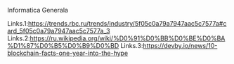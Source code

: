 Informatica Generala

Links.1:https://trends.rbc.ru/trends/industry/5f05c0a79a7947aac5c7577a#card_5f05c0a79a7947aac5c7577a_3
Links.2:https://ru.wikipedia.org/wiki/%D0%91%D0%BB%D0%BE%D0%BA%D1%87%D0%B5%D0%B9%D0%BD
Links.3:https://devby.io/news/10-blockchain-facts-one-year-into-the-hype
